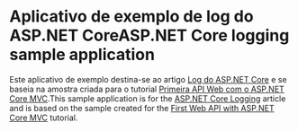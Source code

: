 # <a name="aspnet-core-logging-sample-application"></a><span data-ttu-id="0f6b1-101">Aplicativo de exemplo de log do ASP.NET Core</span><span class="sxs-lookup"><span data-stu-id="0f6b1-101">ASP.NET Core logging sample application</span></span>

<span data-ttu-id="0f6b1-102">Este aplicativo de exemplo destina-se ao artigo [Log do ASP.NET Core](https://docs.microsoft.com/aspnet/core/fundamentals/logging/index) e se baseia na amostra criada para o tutorial [Primeira API Web com o ASP.NET Core MVC](https://docs.microsoft.com/aspnet/core/tutorials/first-web-api).</span><span class="sxs-lookup"><span data-stu-id="0f6b1-102">This sample application is for the [ASP.NET Core Logging](https://docs.microsoft.com/aspnet/core/fundamentals/logging/index) article and is based on the sample created for the [First Web API with ASP.NET Core MVC](https://docs.microsoft.com/aspnet/core/tutorials/first-web-api) tutorial.</span></span>
